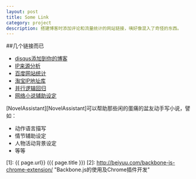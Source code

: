 ```yaml
---
layout: post
title: Some Link
category: project
description: 搭建博客时添加评论和流量统计的网站链接，咦好像混入了奇怪的东西。
---
```



##几个链接而已

<ul>
  <li><a href="https://zorrock.disqus.com/admin/settings/universalcode/" target="_blank" class="external">disqus添加到你的博客</a></li>
  <li><a href="http://www.linezing.com/login2.php" target="_blank" class="external">IP来源分析</a></li>
  <li><a href="http://sitecenter.baidu.com/sc-web/" target="_blank" class="external">百度网站统计</a></li>
  <li><a href="http://ip.taobao.com/ipSearch.php?ipAddr=101.71.243.139" target="_blank" class="external">淘宝IP地址库</a></li>
  <li><a href="http://ip.taobao.com/ipSearch.php?ipAddr=101.71.243.139" target="_blank" class="external">并行逻辑回归</a></li>
  <li><a href="http://xuanpai.sinaapp.com/fuzhus" target="_blank" class="external">网络小说辅助设定</a></li>
</ul>

[NovelAssistant][NovelAssistant]可以帮助那些闲的蛋痛的盆友动手写小说，譬如：
<ul>
  <li>动作语言描写</li>
  <li>情节辅助设定</li>
  <li>人物活动背景设定</li>
  <li>等等</li>
</ul>

[BeiYuu]:    http://beiyuu.com  "BeiYuu"
[1]:    {{ page.url}}  ({{ page.title }})
[2]:    http://beiyuu.com/backbone-js-chrome-extension/ "Backbone.js的使用及Chrome插件开发"
